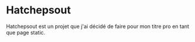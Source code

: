 # Hatchepsout

Hatchepsout est un projet que j'ai décidé de faire pour mon titre pro en tant que page static. 

